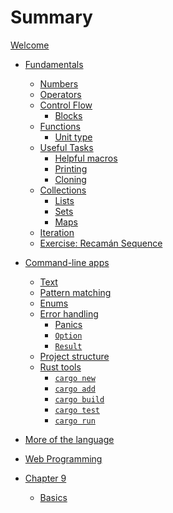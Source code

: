 # Summary

[Welcome](./0-welcome.md)

- [Fundamentals](./1-fundamentals/1-intro.md)
  - [Numbers](./1-fundamentals/1-numbers.md)
  - [Operators](./1-fundamentals/1-operators.md)
  - [Control Flow](./1-fundamentals/1-contol-flow-0-intro.md)
    - [Blocks](./1-fundamentals/1-contol-flow-0-blocks.md)
  - [Functions](./1-fundamentals/1-functions.md)
    - [Unit type](./1-fundamentals/1-functions-0-unit-type.md)
  - [Useful Tasks](./1-fundamentals/1-useful-tasks-0-intro.md)
    - [Helpful macros](./1-fundamentals/1-useful-tasks-0-helpful-macros.md)
    - [Printing](./1-fundamentals/1-useful-tasks-0-printing.md)
    - [Cloning](./1-fundamentals/1-useful-tasks-0-cloning.md)
  - [Collections](./1-fundamentals/1-collections.md)
    - [Lists](./1-fundamentals/1-collections-1-lists.md)
    - [Sets](./1-fundamentals/1-collections-2-sets.md)
    - [Maps](./1-fundamentals/1-collections-3-maps.md)
  - [Iteration](./1-fundamentals/1-iteration.md)
  - [Exercise: Recamán Sequence](./1-fundamentals/1-x-exercise-recaman.md)

- [Command-line apps](./2-command-line/0-intro.md)
  - [Text](./2-command-line/1-text.md)
  - [Pattern matching](./2-command-line/1-pattern-matching.md)
  - [Enums](./2-command-line/1-enums.md)
  - [Error handling](./2-command-line/1-error-handling.md)
    - [Panics](./2-command-line/1-error-handling-1-panic.md)
    - [`Option`](./2-command-line/1-error-handling-2-option.md)
    - [`Result`](./2-command-line/1-error-handling-3-result.md)
  - [Project structure](./2-command-line/1-project-structure.md)
  - [Rust tools](./2-command-line/1-tools.md)
    - [`cargo new`](./2-command-line/1-tools-x-cargo-new.md)
    - [`cargo add`](./2-command-line/1-tools-x-cargo-new.md)
    - [`cargo build`](./2-command-line/1-tools-x-cargo-new.md)
    - [`cargo test`](./2-command-line/1-tools-x-cargo-new.md)
    - [`cargo run`](./2-command-line/1-tools-x-cargo-new.md)

- [More of the language](./3-more-of-the-language/0-intro.md)

<!--

references
memory
ownership
 -->

- [Web Programming](./2-web-programming/0-intro.md)

- [Chapter 9](./9-intro.md)
  - [Basics](./9-basics.md)